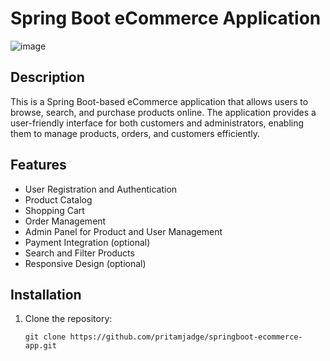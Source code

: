 # Spring Boot eCommerce Application

![image](https://github.com/pritamjadge/springboot-ecommerce-app/assets/54236961/5028e561-8087-40ce-a5d2-57fadad6d952)


## Description

This is a Spring Boot-based eCommerce application that allows users to browse, search, and purchase products online. The application provides a user-friendly interface for both customers and administrators, enabling them to manage products, orders, and customers efficiently.

## Features

- User Registration and Authentication
- Product Catalog
- Shopping Cart
- Order Management
- Admin Panel for Product and User Management
- Payment Integration (optional)
- Search and Filter Products
- Responsive Design (optional)

## Installation

1. Clone the repository:

   ```shell
   git clone https://github.com/pritamjadge/springboot-ecommerce-app.git
